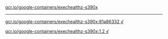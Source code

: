 [gcr.io/google-containers/exechealthz-s390x](https://hub.docker.com/r/anjia0532/exechealthz-s390x/tags/) 

----
[gcr.io/google-containers/exechealthz-s390x:81a86332 √](https://hub.docker.com/r/anjia0532/exechealthz-s390x/tags/)

[gcr.io/google-containers/exechealthz-s390x:1.2 √](https://hub.docker.com/r/anjia0532/exechealthz-s390x/tags/)

